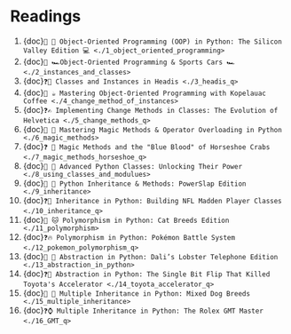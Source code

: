 # Readings
1. {doc}`📖 🚀 Object-Oriented Programming (OOP) in Python: The Silicon Valley Edition 💻 <./1_object_oriented_programming>`
2. {doc}`📖 🏎️Object-Oriented Programming & Sports Cars 🏎️ <./2_instances_and_classes>`
3. {doc}`❓🏓 Classes and Instances in Headis <./3_headis_q>`
4. {doc}`📖 ☕ Mastering Object-Oriented Programming with Kopelauac Coffee <./4_change_method_of_instances>`
5. {doc}`❓✍️ Implementing Change Methods in Classes: The Evolution of Helvetica <./5_change_methods_q>`
6. {doc}`📖 🎩 Mastering Magic Methods & Operator Overloading in Python <./6_magic_methods>`
7. {doc}`❓ 🦀 Magic Methods and the "Blue Blood" of Horseshoe Crabs <./7_magic_methods_horseshoe_q>`
8. {doc}`📖 🚀 Advanced Python Classes: Unlocking Their Power <./8_using_classes_and_modulues>`
9. {doc}`📖 🥊 Python Inheritance & Methods: PowerSlap Edition <./9_inheritance>`
10. {doc}`❓🏈 Inheritance in Python: Building NFL Madden Player Classes <./10_inheritance_q>`
11. {doc}`📖 🐱 Polymorphism in Python: Cat Breeds Edition <./11_polymorphism>`
12. {doc}`❓🔥 Polymorphism in Python: Pokémon Battle System <./12_pokemon_polymorphism_q>`
13. {doc}`📖 🦞 Abstraction in Python: Dali’s Lobster Telephone Edition <./13_abstraction_in_python>`
14. {doc}`❓🚗 Abstraction in Python: The Single Bit Flip That Killed Toyota's Accelerator <./14_toyota_accelerator_q>`
15. {doc}`📖 🐶 Multiple Inheritance in Python: Mixed Dog Breeds <./15_multiple_inheritance>`
16. {doc}`❓⌚ Multiple Inheritance in Python: The Rolex GMT Master <./16_GMT_q>`